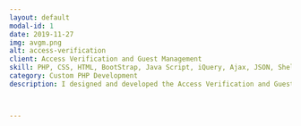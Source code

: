 ```yaml
---
layout: default
modal-id: 1
date: 2019-11-27
img: avgm.png
alt: access-verification
client: Access Verification and Guest Management
skill: PHP, CSS, HTML, BootStrap, Java Script, iQuery, Ajax, JSON, Shell Script, Cron Jobs, Apache, MySQL, Photoshop
category: Custom PHP Development
description: I designed and developed the Access Verification and Guest Management web application. This website is rich in functionalities and complex in logic. It integrates data resources from  multiple existing systems (Student and Restriction Data from SPIRE, Card Access System from CCURE, and Trespass Data from Police Department). The website has front end interface and administration interface, the users will have access based on their access roles and levels. Through the front end interface, security staff will check in or check out residents and guests, either by swiping their UMass UCard, drive license or by looking up their names. This web application manages residents and visitors and improves enforcement on visitors with judicial bans, trespass notices or campus sanctions. In the administration area, there are features to let administrator view and generate all kinds of reports, manage users access, set guest policy regarding guest limits per person/per living unit for specific time frame, set up events, add restrictions or trespass records, set up special housing records. On the web server, there are multiple cron jobs set up, cron jobs to import data from different data sources into this system, cron jobs to run hourly reports and daily reports and auto check out. This system is flexible, it is fully customized based on the processes and policies set by UMass Amherst. This website is used by Residential Hall Security Team every night in 52 residential halls, all year around. It has provided great value in improving UMass Amherst campus security. <br><br>I have worked through all phases of this project. I built the entire website from ground up. I received the Think Outside The Box Award in year 2014 and the Chancellor Citation Reward in year 2015 for developing this website.<ul><li>Met with stakeholders to define requirements, wrote requirement analysis</li><li>Communicate regularly and fluidly with all stakeholders. Provide accurate and consistent updates on project progress and status</li><li>Designed graphics, contents, application architecture and interface</li><li>Designed and created database tables. Set up index to improve performance</li><li>Developed the full stack application code (front end interface, back up application logic, data operations, cron jobs)</li><li>Developed test cases, worked along with Dev Ops team for unit and function tests</li><li>Wrote user instructions with details and screenshots to help end users. Wrote technical documentation to share knowledge with team members </li><li>Provide continuous user support and take accountability of the entire lifecycle of this website</li></ul><br><i>This website is IP restricted and only accessible from limited IP addresses.</i>



---
```

